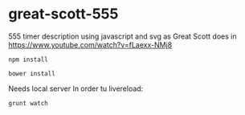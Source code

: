 # great-scott-555
555 timer description using javascript and svg as Great Scott does in https://www.youtube.com/watch?v=fLaexx-NMj8

```
npm install
```
```
bower install
```
Needs local server
In order tu livereload:
```
grunt watch
```
